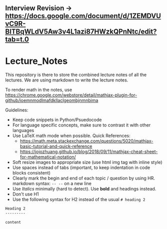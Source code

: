 ## Interview Revision -> https://docs.google.com/document/d/1ZEMDVUvC9R-BITBqWLdV5Aw3v4L1azi87HWzkQPnNtc/edit?tab=t.0


# Lecture_Notes
This repository is there to store the combined lecture notes of all the lectures. We are using markdown to write the lecture notes.


To render math in the notes, use https://chrome.google.com/webstore/detail/mathjax-plugin-for-github/ioemnmodlmafdkllaclgeombjnmnbima


Guidelines:
- Keep code snippets in Python/Psuedocode
- For language specific concepts, make sure to contrast it with other languages
- Use LaTeX math mode when possible.
  Quick References:
  - https://math.meta.stackexchange.com/questions/5020/mathjax-basic-tutorial-and-quick-reference
  - https://jojozhuang.github.io/blog/2018/09/11/mathjax-cheat-sheet-for-mathematical-notation/
- Soft resize images to appropriate size (use html img tag with inline style)
- Use spaces instead of tabs (important, to keep indentation in code blocks consistent)
- Clearly mark the begin and end of each topic / question by using HR. markdown syntax: `-- --` on a new line
- Use _Italics_ minimally (hard to detect). Use **bold** and headings instead.
- Don't use H1
- Use the following syntax for H2 instead of the usual `# heading 2`
```md
Heading 2
---------

content
```
